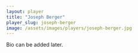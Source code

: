 ```yaml
---
layout: player
title: "Joseph Berger"
player_slug: joseph-berger
image: /assets/images/players/joseph-berger.jpg
---
```

Bio can be added later.
